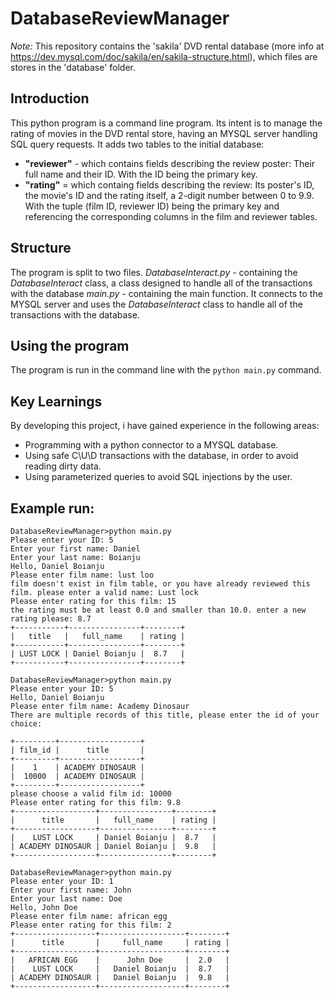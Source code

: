 # DatabaseReviewManager  
*Note:* This repository contains the 'sakila' DVD rental database (more info at https://dev.mysql.com/doc/sakila/en/sakila-structure.html), which files are stores in the 'database' folder.  

## Introduction  
This python program is a command line program. Its intent is to manage the rating of movies in the DVD rental store, having an MYSQL server handling SQL query requests.
It adds two tables to the initial database:  
- **"reviewer"** - which contains fields describing the review poster: Their full name and their ID. With the ID being the primary key.  
- **"rating"** = which containg fields describing the review: Its poster's ID, the movie's ID and the rating itself, a 2-digit number between 0 to 9.9. With the tuple (film ID, reviewer ID) being the primary key and referencing the corresponding columns in the film and reviewer tables.

## Structure
The program is split to two files.
*DatabaseInteract.py* - containing the *DatabaseInteract* class, a class designed to handle all of the transactions with the database
*main.py* - containing the main function. It connects to the MYSQL server and uses the *DatabaseInteract* class to handle all of the transactions with the database.

## Using the program
The program is run in the command line with the `python main.py` command.

## Key Learnings
By developing this project, i have gained experience in the following areas:  
- Programming with a python connector to a MYSQL database.  
- Using safe C\U\D transactions with the database, in order to avoid reading dirty data.  
- Using parameterized queries to avoid SQL injections by the user.  

## Example run:
```
DatabaseReviewManager>python main.py
Please enter your ID: 5
Enter your first name: Daniel
Enter your last name: Boianju
Hello, Daniel Boianju
Please enter film name: lust loo
film doesn't exist in film table, or you have already reviewed this film. please enter a valid name: Lust lock
Please enter rating for this film: 15
the rating must be at least 0.0 and smaller than 10.0. enter a new rating please: 8.7
+-----------+----------------+--------+
|   title   |   full_name    | rating |
+-----------+----------------+--------+
| LUST LOCK | Daniel Boianju |  8.7   |
+-----------+----------------+--------+

DatabaseReviewManager>python main.py
Please enter your ID: 5
Hello, Daniel Boianju
Please enter film name: Academy Dinosaur
There are multiple records of this title, please enter the id of your choice:

+---------+------------------+
| film_id |      title       |
+---------+------------------+
|    1    | ACADEMY DINOSAUR |
|  10000  | ACADEMY DINOSAUR |
+---------+------------------+
please choose a valid film id: 10000
Please enter rating for this film: 9.8
+------------------+----------------+--------+
|      title       |   full_name    | rating |
+------------------+----------------+--------+
|    LUST LOCK     | Daniel Boianju |  8.7   |
| ACADEMY DINOSAUR | Daniel Boianju |  9.8   |
+------------------+----------------+--------+

DatabaseReviewManager>python main.py
Please enter your ID: 1
Enter your first name: John
Enter your last name: Doe
Hello, John Doe
Please enter film name: african egg
Please enter rating for this film: 2
+------------------+-------------------+--------+
|      title       |     full_name     | rating |
+------------------+-------------------+--------+
|   AFRICAN EGG    |      John Doe     |  2.0   |
|    LUST LOCK     |   Daniel Boianju  |  8.7   |
| ACADEMY DINOSAUR |   Daniel Boianju  |  9.8   |
+------------------+-------------------+--------+
```
